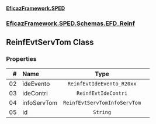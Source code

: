 #### [EficazFramework.SPED](EficazFrameworkSPED.md 'EficazFramework SPED')
### [EficazFramework.SPED.Schemas.EFD_Reinf](EficazFramework.SPED.Schemas.EFD_Reinf.md 'EficazFramework.SPED.Schemas.EFD_Reinf')

## ReinfEvtServTom Class
### Properties

| # | Name | Type | |
| ---: | :--- | :---: | :--- |
| 02 | ideEvento | `ReinfEvtIdeEvento_R20xx` |  |
| 03 | ideContri | `ReinfEvtIdeContri` |  |
| 04 | infoServTom | `ReinfEvtServTomInfoServTom` |  |
| 05 | id | `String` |  |
